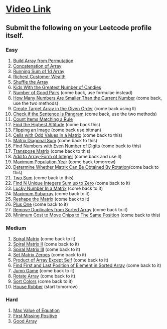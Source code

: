# [Video Link](https://youtu.be/n60Dn0UsbEk)

## Submit the following on your Leetcode profile itself.

### Easy

1. [Build Array from Permutation](https://leetcode.com/problems/build-array-from-permutation/)
2. [Concatenation of Array](https://leetcode.com/problems/concatenation-of-array/)
3. [Running Sum of 1d Array](https://leetcode.com/problems/running-sum-of-1d-array/)
4. [Richest Customer Wealth](https://leetcode.com/problems/richest-customer-wealth/)
5. [Shuffle the Array](https://leetcode.com/problems/shuffle-the-array/)
6. [Kids With the Greatest Number of Candies](https://leetcode.com/problems/kids-with-the-greatest-number-of-candies/)
7. [Number of Good Pairs](https://leetcode.com/problems/number-of-good-pairs/) (come back, use formulae instead)
8. [How Many Numbers Are Smaller Than the Current Number](https://leetcode.com/problems/how-many-numbers-are-smaller-than-the-current-number/) (come back, use the two methods)
9. [Create Target Array in the Given Order](https://leetcode.com/problems/create-target-array-in-the-given-order/) (come back using ll)
10. [Check if the Sentence Is Pangram](https://leetcode.com/problems/check-if-the-sentence-is-pangram/) (come back, use the two methods)
11. [Count Items Matching a Rule](https://leetcode.com/problems/count-items-matching-a-rule/)
12. [Find the Highest Altitude](https://leetcode.com/problems/find-the-highest-altitude/) (come back this)
13. [Flipping an Image](https://leetcode.com/problems/flipping-an-image/) (come back use bitman)
14. [Cells with Odd Values in a Matrix](https://leetcode.com/problems/cells-with-odd-values-in-a-matrix/) (come back to this)
15. [Matrix Diagonal Sum](https://leetcode.com/problems/matrix-diagonal-sum/) (come back to this)
16. [Find Numbers with Even Number of Digits](https://leetcode.com/problems/find-numbers-with-even-number-of-digits/) (come back to this)
17. [Transpose Matrix](https://leetcode.com/problems/transpose-matrix/) (come back to this)
18. [Add to Array-Form of Integer](https://leetcode.com/problems/add-to-array-form-of-integer/) (come back and use ll)
19. [Maximum Population Year](https://leetcode.com/problems/maximum-population-year/) (come back tomorrow)
20. [Determine Whether Matrix Can Be Obtained By Rotation](https://leetcode.com/problems/determine-whether-matrix-can-be-obtained-by-rotation/)(come back to this)
21. [Two Sum](https://leetcode.com/problems/two-sum/) (come back to this)
22. [Find N Unique Integers Sum up to Zero](https://leetcode.com/problems/find-n-unique-integers-sum-up-to-zero/) (come back to it)
23. [Lucky Number In a Matrix](https://leetcode.com/problems/lucky-numbers-in-a-matrix/) (come back to it)
24. [Maximum Subarray](https://leetcode.com/problems/maximum-subarray/) (come back to it)
25. [Reshape the Matrix](https://leetcode.com/problems/reshape-the-matrix/) (come back to it)
26. [Plus One](https://leetcode.com/problems/plus-one/) (come back to it)
27. [Remove Duplicates from Sorted Array](https://leetcode.com/problems/remove-duplicates-from-sorted-array/) (come back to it)
28. [Minimum Cost to Move Chips to The Same Position](https://leetcode.com/problems/minimum-cost-to-move-chips-to-the-same-position/) (come back to this)

### Medium

1. [Spiral Matrix](https://leetcode.com/problems/spiral-matrix/) (come back to it)
2. [Spiral Matrix II](https://leetcode.com/problems/spiral-matrix-ii/) (come back to it)
3. [Spiral Matrix III](https://leetcode.com/problems/spiral-matrix-iii/) (come back to it)
4. [Set Matrix Zeroes](https://leetcode.com/problems/set-matrix-zeroes/) (come back to it)
5. [Product of Array Except Self](https://leetcode.com/problems/product-of-array-except-self/) (come back to it)
6. [Find First and Last Position of Element in Sorted Array](https://leetcode.com/problems/find-first-and-last-position-of-element-in-sorted-array/) (come back to it)
7. [Jump Game](https://leetcode.com/problems/jump-game/) (come back to it)
8. [Rotate Array](https://leetcode.com/problems/rotate-array/) (come back to it)
9. [Sort Colors](https://leetcode.com/problems/sort-colors/)  (come back to it)
10. [House Robber](https://leetcode.com/problems/house-robber/) (start tomorrow)

### Hard

1. [Max Value of Equation](https://leetcode.com/problems/max-value-of-equation/)
2. [First Missing Positive](https://leetcode.com/problems/first-missing-positive/)
3. [Good Array](https://leetcode.com/problems/check-if-it-is-a-good-array/)
